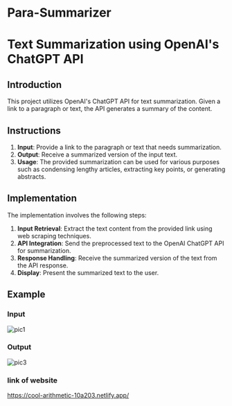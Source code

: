 # Para-Summarizer
# Text Summarization using OpenAI's ChatGPT API

## Introduction
This project utilizes OpenAI's ChatGPT API for text summarization. Given a link to a paragraph or text, the API generates a summary of the content. 

## Instructions
1. **Input**: Provide a link to the paragraph or text that needs summarization.
2. **Output**: Receive a summarized version of the input text.
3. **Usage**: The provided summarization can be used for various purposes such as condensing lengthy articles, extracting key points, or generating abstracts.

## Implementation
The implementation involves the following steps:
1. **Input Retrieval**: Extract the text content from the provided link using web scraping techniques.
2. **API Integration**: Send the preprocessed text to the OpenAI ChatGPT API for summarization.
3. **Response Handling**: Receive the summarized version of the text from the API response.
4. **Display**: Present the summarized text to the user.

## Example
### Input
![pic1](https://github.com/001sarvesh/para-Summarizer/assets/97980500/a7ae0444-49cc-44a0-aa26-1a63d6049fb2)



### Output
![pic3](https://github.com/001sarvesh/para-Summarizer/assets/97980500/5f34ec47-c799-411f-9262-08a11dd984fe)



### link of website 
https://cool-arithmetic-10a203.netlify.app/

